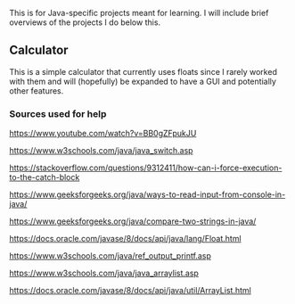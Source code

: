 This is for Java-specific projects meant for learning. I will include brief overviews of the projects I do below this.

## Calculator

This is a simple calculator that currently uses floats since I rarely worked with them and will (hopefully) be expanded to have a GUI and potentially other features.

### Sources used for help

https://www.youtube.com/watch?v=BB0gZFpukJU

https://www.w3schools.com/java/java_switch.asp

https://stackoverflow.com/questions/9312411/how-can-i-force-execution-to-the-catch-block

https://www.geeksforgeeks.org/java/ways-to-read-input-from-console-in-java/

https://www.geeksforgeeks.org/java/compare-two-strings-in-java/

https://docs.oracle.com/javase/8/docs/api/java/lang/Float.html

https://www.w3schools.com/java/ref_output_printf.asp

https://www.w3schools.com/java/java_arraylist.asp

https://docs.oracle.com/javase/8/docs/api/java/util/ArrayList.html
